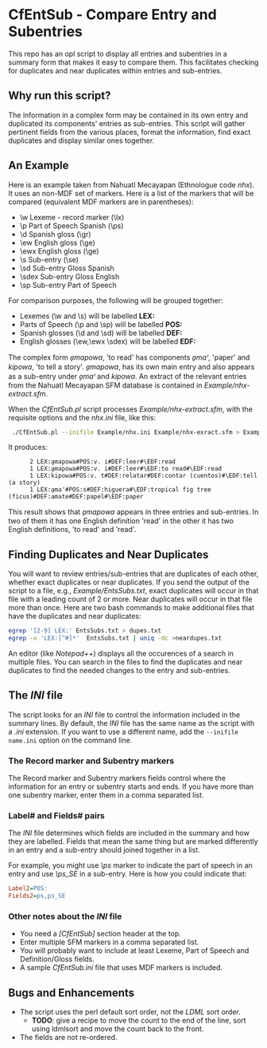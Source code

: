 # CfEntSub - Compare Entry and Subentries
This repo has an opl script to display all entries and subentries in a summary form that makes it easy to compare them. This facilitates checking for duplicates and near duplicates within entries and sub-entries.

## Why run this script?
The information in a complex form may be contained in its own entry and duplicated its components' entries as sub-entries. This script will gather pertinent fields from the various places, format the information, find exact duplicates and display similar ones together.

## An Example
Here is an example taken from Nahuatl Mecayapan (Ethnologue code *nhx*). It uses an non-MDF set of markers. Here is a list of the markers that will be compared (equivalent MDF markers are in parentheses):
 - \\w Lexeme - record marker (\\lx)
 - \\p Part of Speech Spanish (\\ps)
 - \\d Spanish gloss (\\gr)
 - \\ew English gloss (\\ge)
 - \\ewx English gloss (\\ge)
 - \\s Sub-entry (\\se)
 - \\sd Sub-entry Gloss Spanish
 - \\sdex Sub-entry Gloss English
 - \\sp Sub-entry Part of Speech

For comparison purposes, the following will be grouped together:
 - Lexemes (\\w and \\s) will be labelled **LEX:**
 - Parts of Speech (\\p and \\sp) will be labelled **POS:**
 - Spanish glosses (\\d and \\sd) will be labelled **DEF:**
 - English glosses (\\ew,\\ewx \\sdex) will be labelled **EDF:**

The complex form *a̱mapowa*, 'to read' has components *a̱maꞌ*, 'paper' and *kipowa*, 'to tell a story'.
*a̱mapowa*, has its own main entry and also appears as a sub-entry under *a̱maꞌ* and *kipowa*. An extract of the relevant entries from the Nahuatl Mecayapan SFM database is contained in *Example/nhx-extract.sfm*.

When the *CfEntSub.pl* script processes *Example/nhx-extract.sfm*, with the requisite options and the *nhx.ini* file, like this:
````bash
 ./CfEntSub.pl --inifile Example/nhx.ini Example/nhx-exract.sfm > Example/EntsSubs.txt
````
 It produces:
````text
      2 LEX:a̱mapowa#POS:v. i#DEF:leer#\EDF:read
      1 LEX:a̱mapowa#POS:v. i#DEF:leer#\EDF:to read#\EDF:read
      1 LEX:kipowa#POS:v. t#DEF:relatar#DEF:contar (cuentos)#\EDF:tell (a story)
      1 LEX:a̱maꞌ#POS:s#DEF:higuera#\EDF:tropical fig tree (ficus)#DEF:amate#DEF:papel#\EDF:paper
````
This result shows that *a̱mapowa* appears in three entries and sub-entries. In two of them it has one English definition 'read' in the other it has two English definitions, 'to read' and 'read'.

## Finding Duplicates and Near Duplicates
You will want to review entries/sub-entries that are duplicates of each other, whether exact duplicates or near duplicates. If you send the output of the script to a file, e.g., *Example/EntsSubs.txt*, exact duplicates will occur in that file with a leading count of 2 or more. Near duplicates will occur in that file more than once. Here are two bash commands to make additional files that have the duplicates and near duplicates:
````bash
egrep '[2-9] LEX:' EntsSubs.txt > dupes.txt
egrep -o 'LEX:[^#]*'  EntsSubs.txt | uniq -dc >neardupes.txt
````

 An editor (like *Notepad++*) displays all the occurences of a search in multiple files. You can search in the files to find the duplicates and near duplicates to find the needed changes to the entry and sub-entries.

## The *INI* file
The script looks for an *INI* file to control the information included in the summary lines. By default, the *INI* file has the same name as the script with a *.ini* extension. If you want to use a different name, add the `--inifile name.ini` option on the command line.

### The Record marker and Subentry markers
The Record marker and Subentry markers fields control where the information for an entry or subentry starts and ends. If you have more than one subentry marker, enter them in a comma separated list.
### Label# and Fields# pairs
The *INI* file determines which fields are included in the summary and how they are labelled. Fields that mean the same thing but are marked differently in an entry and a sub-entry should joined together in a list. 

For example, you might use *\\ps* marker to indicate the part of speech in an entry and use *\\ps_SE* in a sub-entry. Here is how you could indicate that:
````ini
Label2=POS:
Fields2=ps,ps_SE
````
### Other notes about the *INI* file
 - You need a *\[CfEntSub\]* section header at the top.
 - Enter multiple SFM markers in a comma separated list.
 - You will probably want to include at least Lexeme, Part of Speech and Definition/Gloss fields.
 - A sample *CfEntSub.ini* file that uses MDF markers is included.

## Bugs and Enhancements
 - The script uses the perl default sort order, not the *LDML* sort order. 
	- **TODO**: give a recipe to move the count to the end of the line, sort using ldmlsort and move the count back to the front.
 - The fields are not re-ordered.
